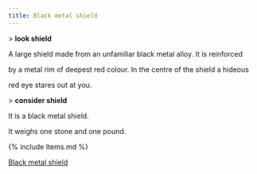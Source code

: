 ```yaml
---
title: Black metal shield
---
```


\> **look shield**

A large shield made from an unfamiliar black metal alloy. It is
reinforced

by a metal rim of deepest red colour. In the centre of the shield a
hideous

red eye stares out at you.

\> **consider shield**

It is a black metal shield.

It weighs one stone and one pound.

{% include Items.md %}

[Black metal shield](Category:_Shields "wikilink")
